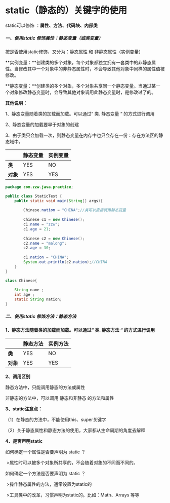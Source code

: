 # static（静态的）关键字的使用

static可以修饰 ：**属性、方法、代码块、内部类**

##### 一、使用static 修饰属性：静态变量（或类变量）

按是否使用static修饰，又分为：静态属性  和  非静态属性（实例变量）

**实例变量：**创建类的多个对象，每个对象都独立拥有一套类中的非静态属性。当修改其中一个对象中的非静态属性时，不会导致其他对象中同样的属性值被修改。

**静态变量：**创建类的多个对象，多个对象共享同一个静态变量。当通过某一个对象修改静态变量时，会导致其他对象调用此静态变量时，是修改过了的。

**其他说明：**

1、静态变量随着类的加载而加载。可以通过“ 类. 静态变量 “ 的方式进行调用

2、静态变量的加载要早于对象的创建

3、由于类只会加载一次，则静态变量在内存中也只会存在一份：存在方法区的静态域中。

<!--是否可以调用（YES/NO）-->

|          | **静态变量** | **实例变量** |
| -------- | ------------ | ------------ |
| **类**   | YES          | NO           |
| **对象** | YES          | YES          |



```java
package com.zzw.java.practice;

public class StaticTest {
	public static void main(String[] args){
		
		Chinese.nation = "CHINA";//类可以直接调用静态变量
        
		Chinese c1 = new Chinese();
		c1.name = "zzw";
		c1.age = 21;
		
		Chinese c2 = new Chinese();
		c2.name = "malong";
		c2.age = 30;
		
		c1.nation = "CHINA";
		System.out.println(c2.nation);//CHINA
	}
}

class Chinese{
	
	String name ;
	int age ;
	static String nation;	
}
```



##### **二、使用static 修饰方法：静态方法**

**1、静态方法随着类的加载而加载。可以通过“ 类. 静态方法 “ 的方式进行调用**

<!--是否可以调用（YES/NO）-->

|          | **静态方法** | **实例方法** |
| -------- | ------------ | ------------ |
| **类**   | YES          | NO           |
| **对象** | YES          | YES          |

**2、调用区别**

静态方法中，只能调用静态的方法或属性

非静态的方法中，可以调用 静态和非静态 的方法和属性

**3、static注意点：**

（1）在静态的方法中，不能使用this、super关键字

（2）关于静态属性和静态方法的使用，大家都从生命周期的角度去解释

**4、是否声明static**

如何确定一个属性是否要声明为 static ？

​		>属性时可以被多个对象所共享的，不会随着对象的不同而不同的。

如何确定一个方法是否要声明为 static ？

​		>操作静态属性的方法，通常设置为static的

​		>工具类中的改革，习惯声明为static的。比如：Math、Arrays 等等





























